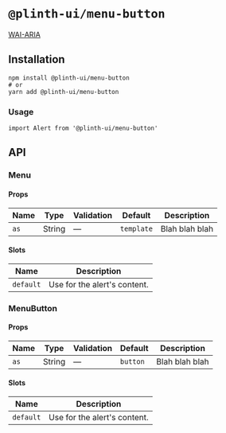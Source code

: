 # `@plinth-ui/menu-button`

[WAI-ARIA](https://www.w3.org/TR/wai-aria-practices-1.2/#menubutton)

## Installation

```
npm install @plinth-ui/menu-button
# or
yarn add @plinth-ui/menu-button
```

### Usage

```
import Alert from '@plinth-ui/menu-button'
```

## API

### Menu

#### Props

| Name | Type   | Validation | Default    | Description    |
| ---- | ------ | ---------- | ---------- | -------------- |
| `as` | String | —          | `template` | Blah blah blah |

#### Slots

| Name      | Description                  |
| --------- | ---------------------------- |
| `default` | Use for the alert's content. |

### MenuButton

#### Props

| Name | Type   | Validation | Default  | Description    |
| ---- | ------ | ---------- | -------- | -------------- |
| `as` | String | —          | `button` | Blah blah blah |

#### Slots

| Name      | Description                  |
| --------- | ---------------------------- |
| `default` | Use for the alert's content. |
